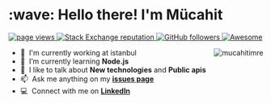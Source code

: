 <h1 align="left" id="mucahitimre-title">:wave: Hello there! I'm Mücahit</h1>
<p align="left">
  <a href="https://github.com/mucahitimre/mucahitimre">
    <img src="https://komarev.com/ghpvc/?username=mucahitimre" alt="page views" />
  </a>
  <a href="https://stackoverflow.com/users/7523096">
    <img alt="Stack Exchange reputation" src="https://img.shields.io/stackexchange/stackoverflow/r/7523096?color=orange&label=reputation&logo=stackoverflow">
  </a>
  <a href="https://github.com/mucahitimre?tab=followers">
    <img alt="GitHub followers" src="https://img.shields.io/github/followers/mucahitimre?color=green&logo=github">
  </a>
  <a href="https://github.com/abhisheknaiidu/awesome-github-profile-readme">
    <img alt="Awesome" src="https://awesome.re/mentioned-badge.svg">
  </a>
</p>

<a href="#mucahitimre-title">
  <img src="https://github-readme-stats.vercel.app/api?username=mucahitimre&show_icons=true&theme=radical" alt="mucahitimre" align="right" />
</a>

- :office: &nbsp;I'm currently working at istanbul
- :seedling: &nbsp;I’m currently learning **Node.js**
- :speech_balloon: &nbsp;I like to talk about **New technologies** and **Public apis**
- :mailbox: &nbsp;Ask me anything on my **[issues page]**
- :computer: &nbsp;Connect with me on **[LinkedIn]**

<br>

<!-- links -->

[issues page]: https://github.com/mucahitimre/mucahitimre/issues "mucahitimre/issues"
[linkedin]: https://www.linkedin.com/in/mucahit-imre/ "Mücahit imre LinkedIn"



<!--
**mucahitimre/mucahitimre** is a ✨ _special_ ✨ repository because its `README.md` (this file) appears on your GitHub profile.

Here are some ideas to get you started:

- 🔭 I’m currently working on ...
- 🌱 I’m currently learning ...
- 👯 I’m looking to collaborate on ...
- 🤔 I’m looking for help with ...
- 💬 Ask me about ...
- 📫 How to reach me: ...
- 😄 Pronouns: ...
- ⚡ Fun fact: ...
-->
